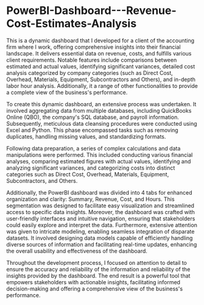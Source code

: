 # PowerBI-Dashboard---Revenue-Cost-Estimates-Analysis
This is a dynamic dashboard that I developed for a client of the accounting firm where I work, offering comprehensive insights into their financial landscape. It delivers essential data on revenue, costs, and fulfills various client requirements. Notable features include comparisons between estimated and actual values, identifying significant variances, detailed cost analysis categorized by company categories (such as Direct Cost, Overhead, Materials, Equipment, Subcontractors and Others), and in-depth labor hour analysis. Additionally, it  a range of other functionalities to provide a complete view of the business's performance.

To create this dynamic dashboard, an extensive process was undertaken. It involved aggregating data from multiple databases, including QuickBooks Online (QBO), the company's SQL database, and payroll information. Subsequently, meticulous data cleansing procedures were conducted using Excel and Python. This phase encompassed tasks such as removing duplicates, handling missing values, and standardizing formats.

Following data preparation, a series of complex calculations and data manipulations were performed. This included conducting various financial analyses, comparing estimated figures with actual values, identifying and analyzing significant variances, and categorizing costs into distinct categories such as Direct Cost, Overhead, Materials, Equipment, Subcontractors, and Others.

Additionally, the PowerBI dashboard was divided into 4 tabs for enhanced organization and clarity: Summary, Revenue, Cost, and Hours. This segmentation was designed to facilitate easy visualization and streamlined access to specific data insights. Moreover, the dashboard was crafted with user-friendly interfaces and intuitive navigation, ensuring that stakeholders could easily explore and interpret the data. Furthermore, extensive attention was given to intricate modeling, enabling seamless integration of disparate datasets. It involved designing data models capable of efficiently handling diverse sources of information and facilitating real-time updates, enhancing the overall usability and effectiveness of the dashboard.

Throughout the development process, I focused on attention to detail to ensure the accuracy and reliability of the information and reliability of the insights provided by the dashboard. The end result is a powerful tool that empowers stakeholders with actionable insights, facilitating informed decision-making and offering a comprehensive view of the business's performance.
